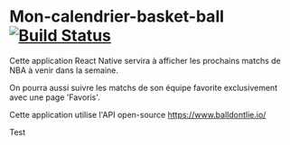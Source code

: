 # Mon-calendrier-basket-ball  [![Build Status](https://app.bitrise.io/app/e2b86904be4881de/status.svg?token=0fgbS-8_sgFUvdhDzAJxBw&branch=master)](https://app.bitrise.io/app/e2b86904be4881de)


Cette application React Native servira à afficher les prochains matchs de NBA à venir dans la semaine. 

On pourra aussi suivre les matchs de son équipe favorite exclusivement avec une page 'Favoris'.

Cette application utilise l'API open-source https://www.balldontlie.io/

Test
